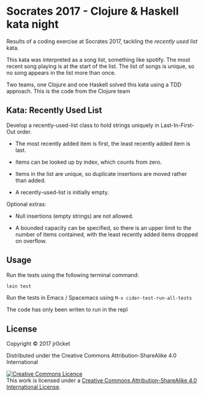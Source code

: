 # Socrates 2017 - Clojure & Haskell kata night

Results of a coding exercise at Socrates 2017, tackling the _recently used list_ kata.

This kata was interpreted as a song list, something like spotify.  The most recent song playing is at the start of the list.  The list of songs is unique, so no song appears in the list more than once.

Two teams, one Clojure and one Haskell solved this kata using a TDD approach.  This is the code from the Clojure team


## Kata: Recently Used List

Develop a recently-used-list class to hold strings uniquely in Last-In-First-Out order.

- The most recently added item is first, the least recently added item is last.

- Items can be looked up by index, which counts from zero.

- Items in the list are unique, so duplicate insertions are moved rather than added.

- A recently-used-list is initially empty.

Optional extras:

- Null insertions (empty strings) are not allowed.

- A bounded capacity can be specified, so there is an upper limit to the number of items contained, with the least recently added items dropped on overflow.
	   

## Usage

Run the tests using the following terminal command:

```bash
lein test
```

Run the tests in Emacs / Spacemacs using `M-x cider-test-run-all-tests`


The code has only been writen to run in the repl

## License

Copyright © 2017 jr0cket

Distributed under the Creative Commons Attribution-ShareAlike 4.0 International

<a rel="license" href="http://creativecommons.org/licenses/by-sa/4.0/"><img alt="Creative Commons Licence" style="border-width:0" src="https://i.creativecommons.org/l/by-sa/4.0/88x31.png" /></a><br />This work is licensed under a <a rel="license" href="http://creativecommons.org/licenses/by-sa/4.0/">Creative Commons Attribution-ShareAlike 4.0 International License</a>.
